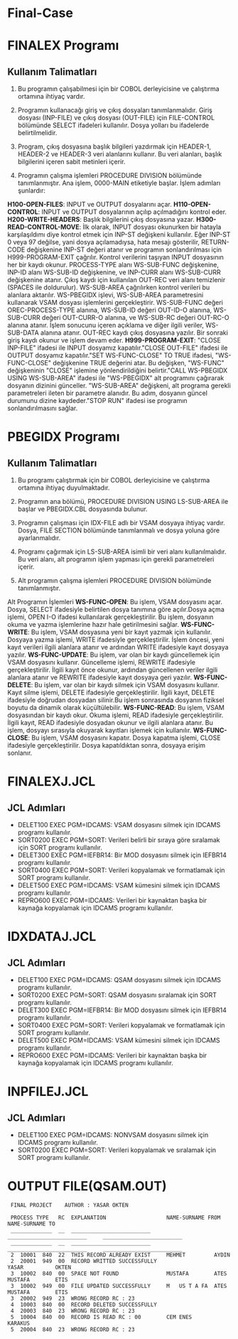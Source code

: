 # Final-Case

# FINALEX Programı

## Kullanım Talimatları
1. Bu programın çalışabilmesi için bir COBOL derleyicisine ve çalıştırma ortamına ihtiyaç vardır.

2. Programın kullanacağı giriş ve çıkış dosyaları tanımlanmalıdır. Giriş dosyası (INP-FILE) ve çıkış dosyası (OUT-FILE) için FILE-CONTROL bölümünde SELECT ifadeleri kullanılır. Dosya yolları bu ifadelerde belirtilmelidir.

3. Program, çıkış dosyasına başlık bilgileri yazdırmak için HEADER-1, HEADER-2 ve HEADER-3 veri alanlarını kullanır. Bu veri alanları, başlık bilgilerini içeren sabit metinleri içerir.

4. Programın çalışma işlemleri PROCEDURE DIVISION bölümünde tanımlanmıştır. Ana işlem, 0000-MAIN etiketiyle başlar. İşlem adımları şunlardır:

**H100-OPEN-FILES**: INPUT ve OUTPUT dosyalarını açar.
**H110-OPEN-CONTROL**: INPUT ve OUTPUT dosyalarının açılıp açılmadığını kontrol eder.
**H200-WRITE-HEADERS**: Başlık bilgilerini çıkış dosyasına yazar.
**H300-READ-CONTROL-MOVE**: İlk olarak, INPUT dosyası okunurken bir hatayla karşılaşıldımı diye kontrol etmek için INP-ST değişkeni kullanılır. Eğer INP-ST 0 veya 97 değilse, yani dosya açılamadıysa, hata mesajı gösterilir, RETURN-CODE değişkenine INP-ST değeri atanır ve programın sonlandırılması için H999-PROGRAM-EXIT çağrılır.
Kontrol verilerini taşıyan INPUT dosyasının her bir kaydı okunur. PROCESS-TYPE alanı WS-SUB-FUNC değişkenine, INP-ID alanı WS-SUB-ID değişkenine, ve INP-CURR alanı WS-SUB-CURR değişkenine atanır.
Çıkış kaydı için kullanılan OUT-REC veri alanı temizlenir (SPACES ile doldurulur).
WS-SUB-AREA çağrılırken kontrol verileri bu alanlara aktarılır.
WS-PBEGIDX işlevi, WS-SUB-AREA parametresini kullanarak VSAM dosyası işlemlerini gerçekleştirir.
WS-SUB-FUNC değeri OREC-PROCESS-TYPE alanına, WS-SUB-ID değeri OUT-ID-O alanına, WS-SUB-CURR değeri OUT-CURR-O alanına, ve WS-SUB-RC değeri OUT-RC-O alanına atanır.
İşlem sonucunu içeren açıklama ve diğer ilgili veriler, WS-SUB-DATA alanına atanır.
OUT-REC kaydı çıkış dosyasına yazılır.
Bir sonraki giriş kaydı okunur ve işlem devam eder.
**H999-PROGRAM-EXIT**: "CLOSE INP-FILE" ifadesi ile INPUT dosyamız kapatılır."CLOSE OUT-FILE" ifadesi ile OUTPUT dosyamız kapatılır."SET WS-FUNC-CLOSE" TO TRUE ifadesi, "WS-FUNC-CLOSE" değişkenine TRUE değerini atar. Bu değişken, "WS-FUNC" değişkeninin "CLOSE" işlemine yönlendirildiğini belirtir."CALL WS-PBEGIDX USING WS-SUB-AREA" ifadesi ile "WS-PBEGIDX" alt programını çağırarak dosyanın dizinini günceller. "WS-SUB-AREA" değişkeni, alt programa gerekli parametreleri ileten bir parametre alanıdır. Bu adım, dosyanın güncel durumunu dizine kaydeder."STOP RUN" ifadesi ise programın sonlandırılmasını sağlar.

# PBEGIDX Programı

## Kullanım Talimatları
1. Bu programı çalıştırmak için bir COBOL derleyicisine ve çalıştırma ortamına ihtiyaç duyulmaktadır.

2. Programın ana bölümü, PROCEDURE DIVISION USING LS-SUB-AREA ile başlar ve PBEGIDX.CBL dosyasında bulunur.

3. Programın çalışması için IDX-FILE adlı bir VSAM dosyaya ihtiyaç vardır. Dosya, FILE SECTION bölümünde tanımlanmalı ve dosya yoluna göre ayarlanmalıdır.

4. Programı çağırmak için LS-SUB-AREA isimli bir veri alanı kullanılmalıdır. Bu veri alanı, alt programın işlem yapması için gerekli parametreleri içerir.

5. Alt programın çalışma işlemleri PROCEDURE DIVISION bölümünde tanımlanmıştır.

Alt Programın İşlemleri
**WS-FUNC-OPEN**: Bu işlem, VSAM dosyasını açar. Dosya, SELECT ifadesiyle belirtilen dosya tanımına göre açılır.Dosya açma işlemi, OPEN I-O ifadesi kullanılarak gerçekleştirilir. Bu işlem, dosyanın okuma ve yazma işlemlerine hazır hale getirilmesini sağlar.
**WS-FUNC-WRITE**: Bu işlem, VSAM dosyasına yeni bir kayıt yazmak için kullanılır. Dosyaya yazma işlemi, WRITE ifadesiyle gerçekleştirilir. İşlem öncesi, yeni kayıt verileri ilgili alanlara atanır ve ardından WRITE ifadesiyle kayıt dosyaya yazılır.
 **WS-FUNC-UPDATE**: Bu işlem, var olan bir kaydı güncellemek için VSAM dosyasını kullanır. Güncelleme işlemi, REWRITE ifadesiyle gerçekleştirilir. İlgili kayıt önce okunur, ardından güncellenen veriler ilgili alanlara atanır ve REWRITE ifadesiyle kayıt dosyaya geri yazılır.
**WS-FUNC-DELETE**: Bu işlem, var olan bir kaydı silmek için VSAM dosyasını kullanır. Kayıt silme işlemi, DELETE ifadesiyle gerçekleştirilir. İlgili kayıt, DELETE ifadesiyle doğrudan dosyadan silinir.Bu işlem sonrasında dosyanın fiziksel boyutu da dinamik olarak küçültülebilir.
**WS-FUNC-READ**: Bu işlem, VSAM dosyasından bir kaydı okur. Okuma işlemi, READ ifadesiyle gerçekleştirilir. İlgili kayıt, READ ifadesiyle dosyadan okunur ve ilgili alanlara atanır. Bu işlem, dosyayı sırasıyla okuyarak kayıtları işlemek için kullanılır.
**WS-FUNC-CLOSE**: Bu işlem, VSAM dosyasını kapatır. Dosya kapatma işlemi, CLOSE ifadesiyle gerçekleştirilir. Dosya kapatıldıktan sonra, dosyaya erişim sonlanır.

# FINALEXJ.JCL

## JCL Adımları 

* DELET100 EXEC PGM=IDCAMS: VSAM dosyasını silmek için IDCAMS programı kullanılır.
* SORT0200 EXEC PGM=SORT: Verileri belirli bir sıraya göre sıralamak için SORT programı kullanılır.
* DELET300 EXEC PGM=IEFBR14: Bir MOD dosyasını silmek için IEFBR14 programı kullanılır.
* SORT0400 EXEC PGM=SORT: Verileri kopyalamak ve formatlamak için SORT programı kullanılır.
* DELET500 EXEC PGM=IDCAMS: VSAM kümesini silmek için IDCAMS programı kullanılır.
* REPRO600 EXEC PGM=IDCAMS: Verileri bir kaynaktan başka bir kaynağa kopyalamak için IDCAMS programı kullanılır.

# IDXDATAJ.JCL

## JCL Adımları 

* DELET100 EXEC PGM=IDCAMS: QSAM dosyasını silmek için IDCAMS programı kullanılır.
* SORT0200 EXEC PGM=SORT: QSAM dosyasını sıralamak için SORT programı kullanılır.
* DELET300 EXEC PGM=IEFBR14: Bir MOD dosyasını silmek için IEFBR14 programı kullanılır.
* SORT0400 EXEC PGM=SORT: Verileri kopyalamak ve formatlamak için SORT programı kullanılır.
* DELET500 EXEC PGM=IDCAMS: VSAM kümesini silmek için IDCAMS programı kullanılır.
* REPRO600 EXEC PGM=IDCAMS: Verileri bir kaynaktan başka bir kaynağa kopyalamak için IDCAMS programı kullanılır.

# INPFILEJ.JCL

## JCL Adımları

* DELET100 EXEC PGM=IDCAMS: NONVSAM dosyasını silmek için IDCAMS programı kullanılır.
* SORT0200 EXEC PGM=SORT: Verileri kopyalamak ve sıralamak için SORT programı kullanılır.

# OUTPUT FILE(QSAM.OUT)

```vbnet
 FINAL PROJECT    AUTHOR : YASAR OKTEN
 
 PROCESS TYPE   RC  EXPLANATION                   NAME-SURNAME FROM             NAME-SURNAME TO
 _____________  __  _________________________     _________________________     _________________________
 _____________  __  _________________________     _________________________     _________________________
 2  10001  840  22  THIS RECORD ALREADY EXIST     MEHMET         AYDIN
 2  20001  949  00  RECORD WRITTED SUCCESSFULLY                                 YASAR          OKTEN
 3  10002  840  00  SPACE NOT FOUND               MUSTAFA        ATES           MUSTAFA        ETIS
 3  10002  949  00  FILE UPDATED SUCCESSFULLY     M   US T A FA  ATES           MUSTAFA        ETIS
 3  20002  949  23  WRONG RECORD RC : 23
 4  10003  840  00  RECORD DELETED SUCCESSFULLY
 4  20003  840  23  WRONG RECORD RC : 23
 5  10004  840  00  RECORD IS READ RC : 00        CEM ENES       KARAKUS
 5  20004  840  23  WRONG RECORD RC : 23
```